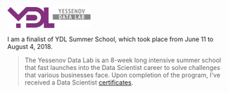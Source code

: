 <a href="http://yessenovfoundation.org/en/o-fonde/programmyi/resursyi/razvitie-it-kompetentsiy/yessenov-data-lab/"><img src="https://raw.githubusercontent.com/adetbekov/ydl-summer-school/master/ydl.png" align="left" height="48"></a></br></br></br>    

I am a finalist of YDL Summer School, which took place from June 11 to August 4, 2018. 

> The Yessenov Data Lab is an 8-week long intensive summer school that fast launches into the Data Scientist career to solve challenges that various businesses face.  Upon completion of the program, I've received a Data Scientist [certificates](https://github.com/adetbekov/ydl-summer-school/tree/master/Certificates).
